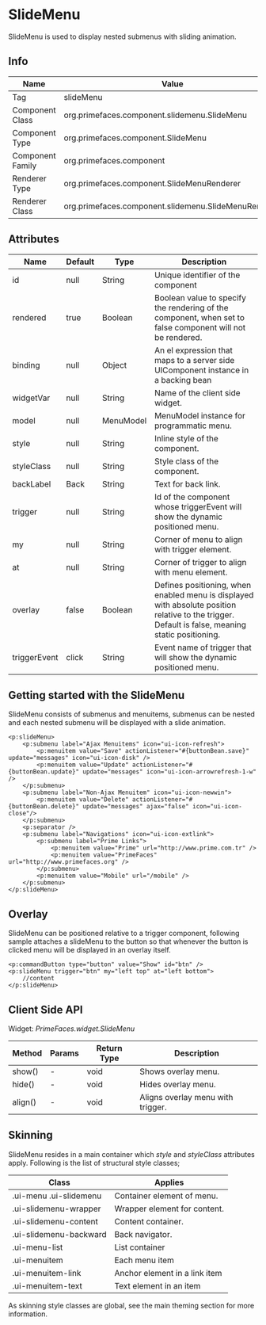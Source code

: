 # SlideMenu

SlideMenu is used to display nested submenus with sliding animation.

## Info

| Name | Value |
| - | - |
| Tag | slideMenu
| Component Class | org.primefaces.component.slidemenu.SlideMenu
| Component Type | org.primefaces.component.SlideMenu
| Component Family | org.primefaces.component |
| Renderer Type | org.primefaces.component.SlideMenuRenderer
| Renderer Class | org.primefaces.component.slidemenu.SlideMenuRenderer

## Attributes

| Name | Default | Type | Description | 
| --- | --- | --- | --- |
id | null | String | Unique identifier of the component
rendered | true | Boolean | Boolean value to specify the rendering of the component, when set to false component will not be rendered.
binding | null | Object | An el expression that maps to a server side UIComponent instance in a backing bean
widgetVar | null | String | Name of the client side widget.
model | null | MenuModel | MenuModel instance for programmatic menu.
style | null | String | Inline style of the component.
styleClass | null | String | Style class of the component.
backLabel | Back | String | Text for back link.
trigger | null | String | Id of the component whose triggerEvent will show the dynamic positioned menu.
my | null | String | Corner of menu to align with trigger element.
at | null | String | Corner of trigger to align with menu element.
overlay | false | Boolean | Defines positioning, when enabled menu is displayed with absolute position relative to the trigger. Default is false, meaning static positioning.
triggerEvent | click | String | Event name of trigger that will show the dynamic positioned menu.

## Getting started with the SlideMenu
SlideMenu consists of submenus and menuitems, submenus can be nested and each nested submenu
will be displayed with a slide animation.

```xhtml
<p:slideMenu>
    <p:submenu label="Ajax Menuitems" icon="ui-icon-refresh">
        <p:menuitem value="Save" actionListener="#{buttonBean.save}" update="messages" icon="ui-icon-disk" />
        <p:menuitem value="Update" actionListener="#{buttonBean.update}" update="messages" icon="ui-icon-arrowrefresh-1-w" />
    </p:submenu>
    <p:submenu label="Non-Ajax Menuitem" icon="ui-icon-newwin">
        <p:menuitem value="Delete" actionListener="#{buttonBean.delete}" update="messages" ajax="false" icon="ui-icon-close"/>
    </p:submenu>
    <p:separator />
    <p:submenu label="Navigations" icon="ui-icon-extlink">
        <p:submenu label="Prime Links">
            <p:menuitem value="Prime" url="http://www.prime.com.tr" />
            <p:menuitem value="PrimeFaces" url="http://www.primefaces.org" />
        </p:submenu>
        <p:menuitem value="Mobile" url="/mobile" />
    </p:submenu>
</p:slideMenu>
```
## Overlay
SlideMenu can be positioned relative to a trigger component, following sample attaches a
slideMenu to the button so that whenever the button is clicked menu will be displayed in an overlay
itself.

```xhtml
<p:commandButton type="button" value="Show" id="btn" />
<p:slideMenu trigger="btn" my="left top" at="left bottom">
    //content
</p:slideMenu>
```

## Client Side API
Widget: _PrimeFaces.widget.SlideMenu_

| Method | Params | Return Type | Description | 
| --- | --- | --- | --- | 
show() | - | void | Shows overlay menu.
hide() | - | void | Hides overlay menu.
align() | - | void | Aligns overlay menu with trigger.

## Skinning
SlideMenu resides in a main container which _style_ and _styleClass_ attributes apply. Following is the
list of structural style classes;

| Class | Applies | 
| --- | --- | 
.ui-menu .ui-slidemenu | Container element of menu.
.ui-slidemenu-wrapper | Wrapper element for content.
.ui-slidemenu-content | Content container.
.ui-slidemenu-backward | Back navigator.
.ui-menu-list | List container
.ui-menuitem | Each menu item
.ui-menuitem-link | Anchor element in a link item
.ui-menuitem-text | Text element in an item

As skinning style classes are global, see the main theming section for more information.

